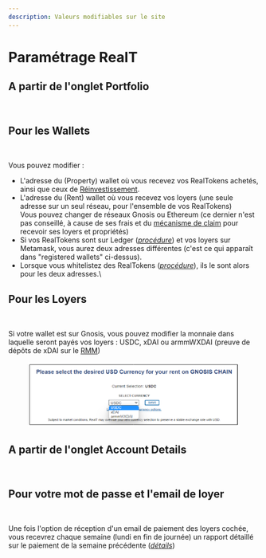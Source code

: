 ```yaml
---
description: Valeurs modifiables sur le site
---
```


# Paramétrage RealT

## A partir de l'onglet Portfolio

<figure><img src="../.gitbook/assets/image (79).png" alt=""><figcaption></figcaption></figure>

## Pour les Wallets

<figure><img src="../.gitbook/assets/image (26) (1).png" alt=""><figcaption></figcaption></figure>

Vous pouvez modifier :

* L'adresse du (Property) wallet où vous recevez vos RealTokens achetés, ainsi que ceux de [Réinvestissement](maison-de-reinvestissement.md).
* L'adresse du (Rent) wallet où vous recevez vos loyers (une seule adresse sur un seul réseau, pour l'ensemble de vos RealTokens)\
  Vous pouvez changer de réseaux Gnosis ou Ethereum (ce dernier n'est pas conseillé, à cause de ses frais et du [mécanisme de claim](rapport-hebdo-des-loyers/sur-ethereum.md) pour recevoir ses loyers et propriétés)
* Si vos RealTokens sont sur Ledger ([_procédure_](../securite/passer-vos-realtokens-sur-ledger.md)) et vos loyers sur Metamask, vous aurez deux adresses différentes (c'est ce qui apparaît dans "registered wallets" ci-dessus).
* Lorsque vous whitelistez des RealTokens ([_procédure_](procedure-de-whitelisting.md)), ils le sont alors pour les deux adresses.\\

## Pour les Loyers

<figure><img src="../.gitbook/assets/image (63).png" alt=""><figcaption></figcaption></figure>

Si votre wallet est sur Gnosis, vous pouvez modifier la monnaie dans laquelle seront payés vos loyers : USDC, xDAI  ou armmWXDAI (preuve de dépôts de xDAI sur le [RMM](../defi-realt/rmm/))

<figure><img src="../.gitbook/assets/image (1) (4).png" alt=""><figcaption></figcaption></figure>

## A partir de l'onglet Account Details

<figure><img src="../.gitbook/assets/image (26).png" alt=""><figcaption></figcaption></figure>

## Pour votre mot de passe et l'email de loyer

<figure><img src="../.gitbook/assets/image (106).png" alt=""><figcaption></figcaption></figure>

Une fois l'option de réception d'un email de paiement des loyers cochée, vous recevrez chaque semaine (lundi en fin de journée) un rapport détaillé sur le paiement de la semaine précédente ([_détail_](rapport-hebdo-des-loyers/)[_s_](rapport-hebdo-des-loyers/))
